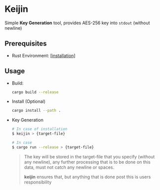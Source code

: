 # Keijin

Simple **Key Generation** tool, provides AES-256 key into `stdout` (without newline)

## Prerequisites

- Rust Environment: [[installation]](<https://www.rust-lang.org/tools/install>)

## Usage

- Build:

  ```bash
  cargo build --release
  ```

- Install (Optional)

  ```bash
  cargo install --path .
  ```

- Key Generation

  ```bash
  # In case of installation
  $ keijin > {target-file}

  # In case
  $ cargo run --release > {target-file}
  ```

  > The key will be stored in the target-file that you specify (without any newline),
  > any further processing that is to be done on this data,
  > must not catch any newline or spaces.
  >
  > **keijin** ensures that, but anything that is done post this is users responsibility
